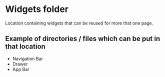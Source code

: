 # Widgets folder

Location containing widgets that can be reused for more that one page.

## Example of directories / files which can be put in that location

* Navigation Bar
* Drawer 
* App Bar

